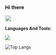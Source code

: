 ### Hi there 
<img height="20" src="https://user-images.githubusercontent.com/18350557/176309783-0785949b-9127-417c-8b55-ab5a4333674e.gif">

**Languages And Tools:**

<p align="left">
  <a href="https://skillicons.dev">
    <img src="https://skillicons.dev/icons?i=js,ts,vue,vite,webpack,nodejs,vscode,notion&theme=light" />
  </a>
</p>

![Top Langs](https://github-readme-stats.vercel.app/api/top-langs/?username=sankigan&layout=compact)

<!--
**sankigan/sankigan** is a ✨ _special_ ✨ repository because its `README.md` (this file) appears on your GitHub profile.

Here are some ideas to get you started:

- 🔭 I’m currently working on ...
- 🌱 I’m currently learning ...
- 👯 I’m looking to collaborate on ...
- 🤔 I’m looking for help with ...
- 💬 Ask me about ...
- 📫 How to reach me: ...
- 😄 Pronouns: ...
- ⚡ Fun fact: ...
-->
